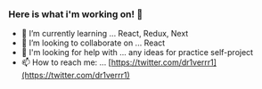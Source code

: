 ### Here is what i'm working on! 👋


- 🌱 I’m currently learning ... React, Redux, Next
- 👯 I’m looking to collaborate on ... React
- 🤔 I'm looking for help with ... any ideas for practice self-project
- 📫 How to reach me: ... [https://twitter.com/dr1verrr1](https://twitter.com/dr1verrr1)

